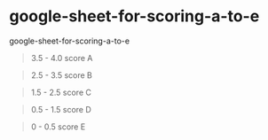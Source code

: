 # google-sheet-for-scoring-a-to-e
google-sheet-for-scoring-a-to-e


>3.5 - 4.0 score A

>2.5 - 3.5 score B

>1.5 - 2.5 score C

>0.5 - 1.5 score D

>0   - 0.5 score E

